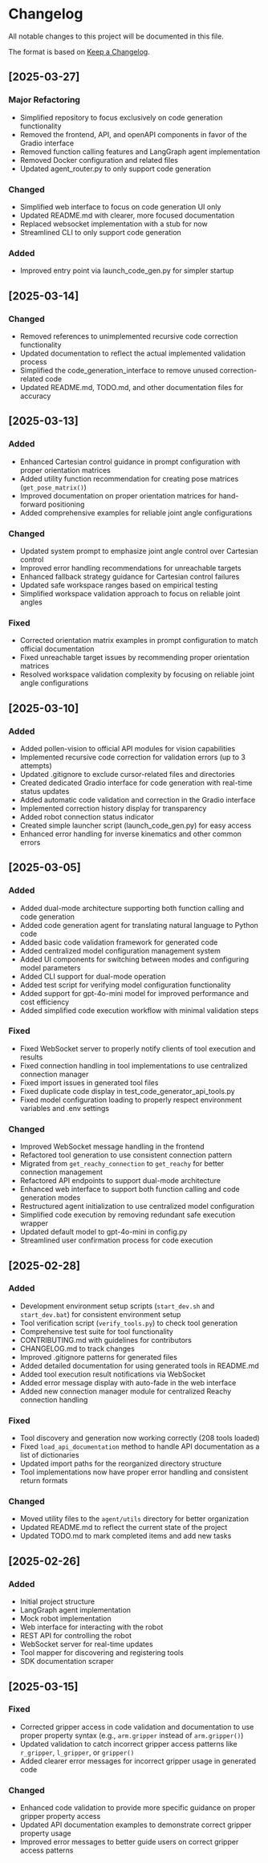 # Changelog

All notable changes to this project will be documented in this file.

The format is based on [Keep a Changelog](https://keepachangelog.com/en/1.0.0/).

## [2025-03-27]

### Major Refactoring
- Simplified repository to focus exclusively on code generation functionality
- Removed the frontend, API, and openAPI components in favor of the Gradio interface
- Removed function calling features and LangGraph agent implementation
- Removed Docker configuration and related files
- Updated agent_router.py to only support code generation

### Changed
- Simplified web interface to focus on code generation UI only
- Updated README.md with clearer, more focused documentation
- Replaced websocket implementation with a stub for now
- Streamlined CLI to only support code generation

### Added
- Improved entry point via launch_code_gen.py for simpler startup

## [2025-03-14]

### Changed
- Removed references to unimplemented recursive code correction functionality
- Updated documentation to reflect the actual implemented validation process
- Simplified the code_generation_interface to remove unused correction-related code
- Updated README.md, TODO.md, and other documentation files for accuracy

## [2025-03-13]

### Added
- Enhanced Cartesian control guidance in prompt configuration with proper orientation matrices
- Added utility function recommendation for creating pose matrices (`get_pose_matrix()`)
- Improved documentation on proper orientation matrices for hand-forward positioning
- Added comprehensive examples for reliable joint angle configurations

### Changed
- Updated system prompt to emphasize joint angle control over Cartesian control
- Improved error handling recommendations for unreachable targets
- Enhanced fallback strategy guidance for Cartesian control failures
- Updated safe workspace ranges based on empirical testing
- Simplified workspace validation approach to focus on reliable joint angles

### Fixed
- Corrected orientation matrix examples in prompt configuration to match official documentation
- Fixed unreachable target issues by recommending proper orientation matrices
- Resolved workspace validation complexity by focusing on reliable joint angle configurations

## [2025-03-10]

### Added
- Added pollen-vision to official API modules for vision capabilities
- Implemented recursive code correction for validation errors (up to 3 attempts)
- Updated .gitignore to exclude cursor-related files and directories
- Created dedicated Gradio interface for code generation with real-time status updates
- Added automatic code validation and correction in the Gradio interface
- Implemented correction history display for transparency
- Added robot connection status indicator
- Created simple launcher script (launch_code_gen.py) for easy access
- Enhanced error handling for inverse kinematics and other common errors

## [2025-03-05]

### Added
- Added dual-mode architecture supporting both function calling and code generation
- Added code generation agent for translating natural language to Python code
- Added basic code validation framework for generated code
- Added centralized model configuration management system
- Added UI components for switching between modes and configuring model parameters
- Added CLI support for dual-mode operation
- Added test script for verifying model configuration functionality
- Added support for gpt-4o-mini model for improved performance and cost efficiency
- Added simplified code execution workflow with minimal validation steps

### Fixed
- Fixed WebSocket server to properly notify clients of tool execution and results
- Fixed connection handling in tool implementations to use centralized connection manager
- Fixed import issues in generated tool files
- Fixed duplicate code display in test_code_generator_api_tools.py
- Fixed model configuration loading to properly respect environment variables and .env settings

### Changed
- Improved WebSocket message handling in the frontend
- Refactored tool generation to use consistent connection pattern
- Migrated from `get_reachy_connection` to `get_reachy` for better connection management
- Refactored API endpoints to support dual-mode architecture
- Enhanced web interface to support both function calling and code generation modes
- Restructured agent initialization to use centralized model configuration
- Simplified code execution by removing redundant safe execution wrapper
- Updated default model to gpt-4o-mini in config.py
- Streamlined user confirmation process for code execution

## [2025-02-28]

### Added
- Development environment setup scripts (`start_dev.sh` and `start_dev.bat`) for consistent environment setup
- Tool verification script (`verify_tools.py`) to check tool generation
- Comprehensive test suite for tool functionality
- CONTRIBUTING.md with guidelines for contributors
- CHANGELOG.md to track changes
- Improved .gitignore patterns for generated files
- Added detailed documentation for using generated tools in README.md
- Added tool execution result notifications via WebSocket
- Added error message display with auto-fade in the web interface
- Added new connection manager module for centralized Reachy connection handling

### Fixed
- Tool discovery and generation now working correctly (208 tools loaded)
- Fixed `load_api_documentation` method to handle API documentation as a list of dictionaries
- Updated import paths for the reorganized directory structure
- Tool implementations now have proper error handling and consistent return formats

### Changed
- Moved utility files to the `agent/utils` directory for better organization
- Updated README.md to reflect the current state of the project
- Updated TODO.md to mark completed items and add new tasks

## [2025-02-26]

### Added
- Initial project structure
- LangGraph agent implementation
- Mock robot implementation
- Web interface for interacting with the robot
- REST API for controlling the robot
- WebSocket server for real-time updates
- Tool mapper for discovering and registering tools
- SDK documentation scraper

## [2025-03-15]

### Fixed
- Corrected gripper access in code validation and documentation to use proper property syntax (e.g., `arm.gripper` instead of `arm.gripper()`)
- Updated validation to catch incorrect gripper access patterns like `r_gripper`, `l_gripper`, or `gripper()`
- Added clearer error messages for incorrect gripper usage in generated code

### Changed
- Enhanced code validation to provide more specific guidance on proper gripper property access
- Updated API documentation examples to demonstrate correct gripper property usage
- Improved error messages to better guide users on correct gripper access patterns 